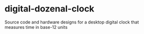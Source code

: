 # digital-dozenal-clock
Source code and hardware designs for a desktop digital clock that measures time in base-12 units
